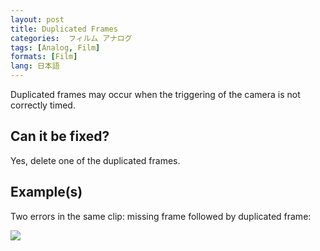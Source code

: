 ```yaml
---
layout: post
title: Duplicated Frames
categories:  フィルム アナログ  
tags: [Analog, Film]
formats: [Film]
lang: 日本語
---
```


Duplicated frames may occur when the triggering of the camera is not correctly timed.

## Can it be fixed?

Yes, delete one of the duplicated frames.

## Example(s)

Two errors in the same clip: missing frame followed by duplicated frame:

<img src="{{ site.baseurl }}/images/missing_duplicated.gif">
